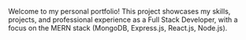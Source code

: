 Welcome to my personal portfolio! This project showcases my skills, projects, and professional experience as a Full Stack Developer, with a focus on the MERN stack (MongoDB, Express.js, React.js, Node.js).

